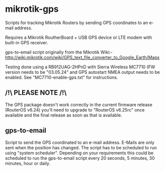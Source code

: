 mikrotik-gps
============

Scripts for tracking Mikrotik Routers by sending GPS coordinates to an e-mail address.

Requires a Mikrotik RoutherBoard + USB GPS device or LTE modem with built-in GPS receiver.

gps-to-email script originally from the Mikrotik Wiki:-
http://wiki.mikrotik.com/wiki/GPS_text_file_converter_to_Google_Earth/Maps

Testing done using a RB912UAG-2HPnD with Sierra Wireless MC7710 (FW version needs to be "03.05.24" and GPS autostart NMEA output needs to be enabled. See "MC7710-enable-gps.txt" for instructions.

/!\ PLEASE NOTE /!\
-------------

The GPS package doesn't work correctly in the current firmware release (RouterOS v6.24) you'll need to upgrade to "RouterOS v6.25rc" once available and the final release as soon as that is available.

gps-to-email
------------

Script to send the GPS coordinated to an e-mail address.
E-Mails are only sent when the position has changed.
The script has to be scheduled to run using "system scheduler". Depending on your requirements this could be scheduled to run the gps-to-email script every 20 seconds, 5 minutes, 30 minutes, hour or daily.
